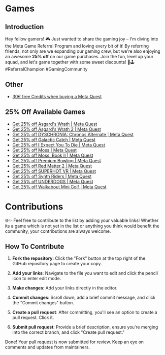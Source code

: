 # Games

## Introduction
Hey fellow gamers! 🎮 Just wanted to share the gaming joy – I'm diving into the Meta Game Referral Program and loving every bit of it! By referring friends, not only are we expanding our gaming crew, but we're also enjoying an awesome **25% off** on our game purchases. Join the fun, level up your squad, and let's game together with some sweet discounts! 🚀🕹️ #ReferralChampion #GamingCommunity

## Other
- [30€ free Credits when buying a Meta Quest](https://www.meta.com/referrals/link/ArgonQQ)

## 25% Off Available Games
- [Get 25% off Asgard's Wrath | Meta Quest](https://www.oculus.com/appreferrals/ArgonQQ/1180401875303371/?utm_source=oculus&utm_location=2&utm_parent=frl&utm_medium=app_referral)
- [Get 25% off Asgard's Wrath 2 | Meta Quest](https://www.oculus.com/appreferrals/ArgonQQ/2603836099654226/?utm_source=oculus&utm_location=2&utm_parent=frl&utm_medium=app_referral)
- [Get 25% off DYSCHRONIA: Chronos Alternate | Meta Quest](https://www.oculus.com/appreferrals/ArgonQQ/5040861172638649/?utm_source=oculus&utm_location=2&utm_parent=frl&utm_medium=app_referral)
- [Get 25% off Galactic Catch | Meta Quest](https://www.oculus.com/appreferrals/ArgonQQ/8633589726666264/?utm_source=oculus&utm_location=3&utm_parent=frl&utm_medium=app_referral)
- [Get 25% off I Expect You To Die | Meta Quest](https://www.oculus.com/appreferrals/ArgonQQ/1987283631365460/?utm_source=oculus&utm_location=2&utm_parent=frl&utm_medium=app_referral)
- [Get 25% off Moss | Meta Quest](https://www.oculus.com/appreferrals/ArgonQQ/1654565391314903/?utm_source=oculus&utm_location=2&utm_parent=frl&utm_medium=app_referral)
- [Get 25% off Moss: Book II | Meta Quest](https://www.oculus.com/appreferrals/ArgonQQ/4395292760584049/?utm_source=oculus&utm_location=2&utm_parent=frl&utm_medium=app_referral)
- [Get 25% off Premium Bowling | Meta Quest](https://www.oculus.com/appreferrals/ArgonQQ/2773034772778845/?utm_source=oculus&utm_location=3&utm_parent=frl&utm_medium=app_referral)
- [Get 25% off Red Matter 2 | Meta Quest](https://www.oculus.com/appreferrals/ArgonQQ/3682089508520212/?utm_source=oculus&utm_location=3&utm_parent=frl&utm_medium=app_referral)
- [Get 25% off SUPERHOT VR | Meta Quest](https://www.oculus.com/appreferrals/ArgonQQ/1921533091289407/?utm_source=oculus&utm_location=2&utm_parent=frl&utm_medium=app_referral)
- [Get 25% off Synth Riders | Meta Quest](https://www.oculus.com/appreferrals/ArgonQQ/2436558143118760/?utm_source=oculus&utm_location=3&utm_parent=frl&utm_medium=app_referral)
- [Get 25% off UNDERDOGS | Meta Quest](https://www.oculus.com/appreferrals/ArgonQQ/5302178529865980/?utm_source=oculus&utm_location=3&utm_parent=frl&utm_medium=app_referral)
- [Get 25% off Walkabout Mini Golf | Meta Quest](https://www.oculus.com/appreferrals/ArgonQQ/2462678267173943/?utm_source=oculus&utm_location=3&utm_parent=frl&utm_medium=app_referral)

# Contributions
🌐✨ Feel free to contribute to the list by adding your valuable links! Whether its a game which is not yet in the list or anything you think would benefit the community, your contributions are always welcome.

## How To Contribute
1. **Fork the repository**: Click the "Fork" button at the top right of the GitHub repository page to create your copy.

2. **Add your links**: Navigate to the file you want to edit and click the pencil icon to enter edit mode.

3. **Make changes**: Add your links directly in the editor.

4. **Commit changes**: Scroll down, add a brief commit message, and click the "Commit changes" button.

5. **Create a pull request**: After committing, you'll see an option to create a pull request. Click it.

6. **Submit pull request**: Provide a brief description, ensure you're merging into the correct branch, and click "Create pull request."

Done! Your pull request is now submitted for review. Keep an eye on comments and updates from maintainers.